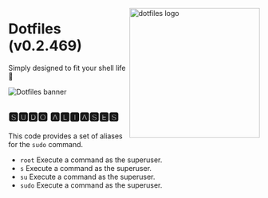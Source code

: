 <!-- markdownlint-disable MD033 MD041 MD043 -->

<img
  src="https://kura.pro/dotfiles/v2/images/logos/dotfiles.svg"
  alt="dotfiles logo"
  width="261"
  align="right"
/>

<!-- markdownlint-enable MD033 MD041 -->

# Dotfiles (v0.2.469)

Simply designed to fit your shell life 🐚

![Dotfiles banner][banner]

## 🆂🆄🅳🅾 🅰🅻🅸🅰🆂🅴🆂

This code provides a set of aliases for the `sudo` command.

- `root` Execute a command as the superuser.
- `s` Execute a command as the superuser.
- `su` Execute a command as the superuser.
- `sudo` Execute a command as the superuser.

[banner]: https://kura.pro/dotfiles/v2/images/titles/title-dotfiles.svg
